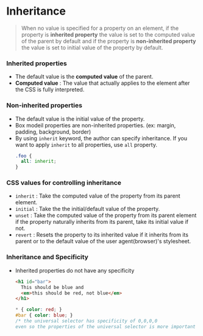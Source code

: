 # Inheritance

>When no value is specified for a property on an element, if the property is **inherited property** the value is set to the computed value of the parent by default and if the property is **non-inherited property** the value is set to initial value of the property by default.

### Inherited properties
- The default value is the **computed value** of the parent.
- **Computed value** : The value that actually applies to the element after the CSS is fully interpreted.

### Non-inherited properties
- The default value is the initial value of the property.
- Box modeil properties are non-inherited properties. (ex: margin, padding, background, border)
- By using `inherit` keyword, the author can specify inheritance. If you want to apply `inherit` to all properties, use `all` property.
  ```css
  .foo {
    all: inherit;
  }
  ```

### CSS values for controlling inheritance
- `inherit` : Take the computed value of the property from its parent element.
- `initial` : Take the the initial/default value of the property.
- `unset` : Take the computed value of the property from its parent element if the property naturally inherits from its parent, take its initial value if not.
- `revert` :  Resets the property to its inherited value if it inherits from its parent or to the default value of the user agent(browser)'s stylesheet.

### Inheritance and Specificity
- Inherited properties do not have any specificity
  ```html
  <h1 id="bar">
    This should be blue and 
    <em>this should be red, not blue</em>
  </h1>
  ```
  ```css
  * { color: red; }
  #bar { color: blue; }
  /* the universal selector has specificity of 0,0,0,0
  even so the properties of the universal selector is more important then inherited properties*/
  ```

